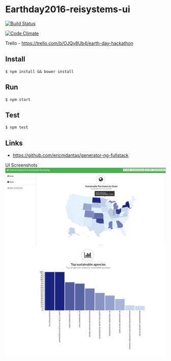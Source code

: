 # Earthday2016-reisystems-ui
[![Build Status](https://secure.travis-ci.org/REI-Systems/earthday2016-reisystems-ui.png?branch=develop)](https://travis-ci.org/REI-Systems/earthday2016-reisystems-ui)

[![Code Climate](https://codeclimate.com/github/REI-Systems/earthday2016-reisystems-ui/badges/gpa.svg)](https://codeclimate.com/github/REI-Systems/earthday2016-reisystems-ui)

Trello - https://trello.com/b/OJQy8Ub4/earth-day-hackathon

## Install
    $ npm install && bower install

## Run
    $ npm start
    
## Test
    $ npm test
  
## Links

* https://github.com/ericmdantas/generator-ng-fullstack

UI Screenshots
![alt text](https://raw.githubusercontent.com/REI-Systems/earthday2016-reisystems-ui/develop/documentation/Screen%20Shot%202016-04-22%20at%203.33.19%20PM.png)
![alt text](https://raw.githubusercontent.com/REI-Systems/earthday2016-reisystems-ui/develop/documentation/Screen%20Shot%202016-04-22%20at%203.44.57%20PM.png)

